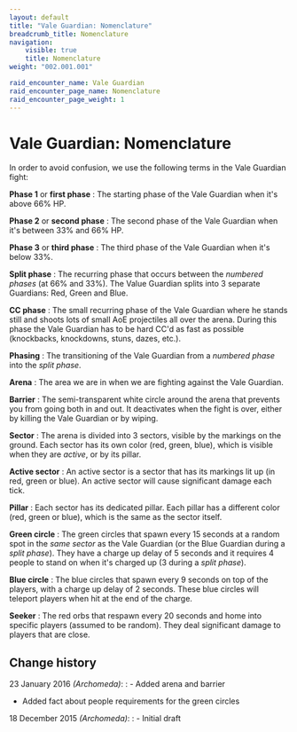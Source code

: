```yaml
---
layout: default
title: "Vale Guardian: Nomenclature"
breadcrumb_title: Nomenclature
navigation:
    visible: true
    title: Nomenclature
weight: "002.001.001"

raid_encounter_name: Vale Guardian
raid_encounter_page_name: Nomenclature
raid_encounter_page_weight: 1
---
```


# Vale Guardian: Nomenclature
In order to avoid confusion, we use the following terms in the Vale Guardian fight:

**Phase 1** or **first phase**
: The starting phase of the Vale Guardian when it's above 66% HP.

**Phase 2** or **second phase**
: The second phase of the Vale Guardian when it's between 33% and 66% HP.

**Phase 3** or **third phase**
: The third phase of the Vale Guardian when it's below 33%.

**Split phase**
: The recurring phase that occurs between the *numbered phases* (at 66% and 33%).
The Value Guardian splits into 3 separate Guardians: Red, Green and Blue.

**CC phase**
: The small recurring phase of the Vale Guardian where he stands still and shoots lots of small AoE projectiles all over the arena.
During this phase the Vale Guardian has to be hard CC'd as fast as possible (knockbacks, knockdowns, stuns, dazes, etc.).

**Phasing**
: The transitioning of the Vale Guardian from a *numbered phase* into the *split phase*.

**Arena**
: The area we are in when we are fighting against the Vale Guardian.

**Barrier**
: The semi-transparent white circle around the arena that prevents you from going both in and out.
It deactivates when the fight is over, either by killing the Vale Guardian or by wiping.

**Sector**
: The arena is divided into 3 sectors, visible by the markings on the ground.
Each sector has its own color (red, green, blue), which is visible when they are *active*, or by its pillar.

**Active sector**
: An active sector is a sector that has its markings lit up (in red, green or blue).
An active sector will cause significant damage each tick.

**Pillar**
: Each sector has its dedicated pillar.
Each pillar has a different color (red, green or blue), which is the same as the sector itself.

**Green circle**
: The green circles that spawn every 15 seconds at a random spot in the *same sector* as the Vale Guardian (or the Blue Guardian during a *split phase*).
They have a charge up delay of 5 seconds and it requires 4 people to stand on when it's charged up (3 during a *split phase*).

**Blue circle**
: The blue circles that spawn every 9 seconds on top of the players, with a charge up delay of 2 seconds.
These blue circles will teleport players when hit at the end of the charge.

**Seeker**
: The red orbs that respawn every 20 seconds and home into specific players (assumed to be random).
They deal significant damage to players that are close.

## Change history
23 January 2016 *(Archomeda)*:
: - Added arena and barrier
- Added fact about people requirements for the green circles

18 December 2015 *(Archomeda)*:
: - Initial draft
